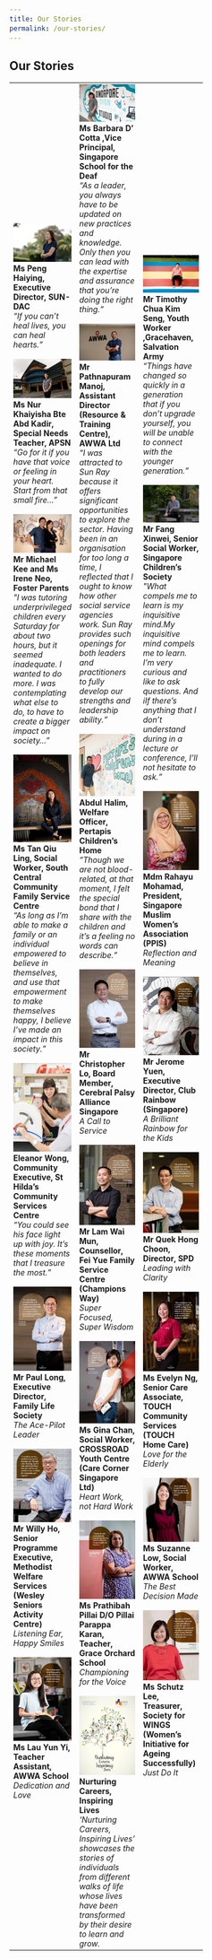 ```yaml
---
title: Our Stories
permalink: /our-stories/
---
```

## Our Stories

<table width="300px">
<tbody>
      <td width="100px">
          <a href="ms-peng-haiying"><img src="/images/stories/mainpage/ms-peng-haiying.jpg" alt="Ms Peng Haiying" title="View Story" /></a><br /><strong>Ms Peng Haiying, Executive Director, SUN-DAC</strong><br /><em>“If you can’t heal lives, you can heal hearts.”</em>
          <br /><br />
          <a href="ms-nur-khaiyisha-bte-abd-kadir"><img src="/images/stories/mainpage/ms-nur-khaiyisha-bte-abd-kadir.jpg" alt="Ms Nur Khaiyisha Bte Abd Kadir" title="View Story" /></a><br /><strong>Ms Nur Khaiyisha Bte Abd Kadir, Special Needs Teacher, APSN</strong><br /><em>“Go for it if you have that voice or feeling in your heart. Start from that small fire…”</em> 
          <br /><br />
          <a href="mr-michael-kee-and-ms-irene-neo"><img src="/images/stories/mainpage/mr-michael-kee-and-ms-irene-neo.jpg" alt="Mr Michael Kee And Ms Irene Neo" title="View Story" /></a><br /><strong>Mr Michael Kee and Ms Irene Neo, Foster Parents</strong><br /><em>"I was tutoring underprivileged children every Saturday for about two hours, but it seemed inadequate. I wanted to do more. I was contemplating what else to do, to have to create a bigger impact on society…”</em>
          <br /><br />  
          <a href="ms-tan-qiu-ling"><img src="/images/stories/mainpage/ms-tan-qiu-ling-1.jpg" alt="Ms Tan Qiu Ling" title="View Story" /></a><br /><strong>Ms Tan Qiu Ling, Social Worker, South Central Community Family Service Centre</strong><br /><em>“As long as I’m able to make a family or an individual empowered to believe in themselves, and use that empowerment to make themselves happy, I believe I’ve made an impact in this society.”</em>
          <br /><br />
          <a href="ms-eleanor-wong"><img src="/images/stories/mainpage/ms-eleanor-wong.jpg" alt="Ms Eleanor Wong" title="View Story" /></a><br /><strong>Eleanor Wong, Community Executive, St Hilda’s Community Services Centre</strong><br /><em>“You could see his face light up with joy. It’s these moments that I treasure the most.”</em>
          <br /><br />
          <a href="mr-paul-long"><img src="/images/stories/mainpage/mr-paul-long.jpg" alt="Mr Paul-Long" title="View Story" /></a><br /><strong>Mr Paul Long, Executive Director, Family Life Society</strong><br /><em>The Ace-Pilot Leader</em>
          <br /><br />
          <a href="mr-willy-ho"><img src="/images/stories/mainpage/mr-willy-ho.jpg" alt="Mr Willy Ho" title="View Story" /></a><br /><strong>Mr Willy Ho, Senior Programme Executive, Methodist Welfare Services (Wesley Seniors Activity Centre)</strong><br /><em>Listening Ear, Happy Smiles</em>
          <br /><br />
          <a href="ms-lau-yun-yi"><img src="/images/stories/mainpage/ms-lau-yun-yi.jpg" alt="Ms Lau Yun Yi" title="View Story" /></a><br /><strong>Ms Lau Yun Yi, Teacher Assistant, AWWA School</strong><br /><em>Dedication and Love</em>
          <br /><br />
      </td>
      <td width="100px">
      <a href="ms-barbara-d-cotta"><img src="/images/stories/mainpage/ms-barbara-d-cotta.jpg" alt="Ms Barbara D' Cotta" title="View Story" /></a><br /><strong>Ms Barbara D’ Cotta ,Vice Principal, Singapore School for the Deaf</strong><br /><em>“As a leader, you always have to be updated on new practices and knowledge. Only then you can lead with the expertise and assurance that you’re doing the right thing.”</em>    
      <br /> <br /> 
      <a href="mr-pathnapuram-manoj"><img src="/images/stories/mainpage/mr-pathnapuram-manoj.jpg" alt="Mr Pathnapuram Manoj" title="View Story" /></a><br /><strong>Mr Pathnapuram Manoj, Assistant Director (Resource & Training Centre), AWWA Ltd</strong><br /><em>“I was attracted to Sun Ray because it offers significant opportunities to explore the sector. Having been in an organisation for too long a time, I reflected that I ought to know how other social service agencies work. Sun Ray provides such openings for both leaders and practitioners to fully develop our strengths and leadership ability.”</em>
      <br /><br />
      <a href="mr-abdul-halim"><img src="/images/stories/mainpage/mr-abdul-halim.jpg" alt="Mr Abdul Halim" title="View Story" /></a><br /><strong>Abdul Halim, Welfare Officer, Pertapis Children’s Home</strong><br /><em>“Though we are not blood-related, at that moment, I felt the special bond that I share with the children and it’s a feeling no words can describe.”</em>
      <br /><br />
      <a href="mr-christopher-lo"><img src="/images/stories/mainpage/mr-christopher-lo.jpg" alt="Mr Christopher Lo" title="View Story" /></a><br /><strong>Mr Christopher Lo, Board Member, Cerebral Palsy Alliance Singapore</strong><br /><em>A Call to Service</em>
      <br /><br />
      <a href="mr-lam-wai-mun"><img src="/images/stories/mainpage/mr-lam-wai-mun.jpg" alt="Mr Lam Wai Mun" title="View Story" /></a><br /><strong>Mr Lam Wai Mun, Counsellor, Fei Yue Family Service Centre (Champions Way)</strong><br /><em>Super Focused, Super Wisdom</em>
      <br /><br />
      <a href="ms-gina-chan"><img src="/images/stories/mainpage/ms-gina-chan.jpg" alt="Ms Gina Chan" title="View Story" /></a><br /><strong>Ms Gina Chan, Social Worker, CROSSROAD Youth Centre (Care Corner Singapore Ltd)</strong><br /><em>Heart Work, not Hard Work</em>
      <br /><br />
      <a href="ms-prathibah-pillai-d-o-pillai-parappa-karan"><img src="/images/stories/mainpage/ms-prathibah-pillai-d-o-pillai-parappa-karan.jpg" alt="Ms Prathibah Pillai D/O Pillai Parappa Karan" title="View Story" /></a><br /><strong>Ms Prathibah Pillai D/O Pillai Parappa Karan, Teacher, Grace Orchard School</strong><br /><em>Championing for the Voice</em>
      <br /><br />
      <a href="ssi-inspiring-e-book"><img src="/images/stories/mainpage/inspiringbook.jpg" alt="Nurturing Careers, Inspiring Lives" title="View Story" /></a><br /><strong>Nurturing Careers, Inspiring Lives</strong><br /><em>‘Nurturing Careers, Inspiring Lives’ showcases the stories of individuals from different walks of life whose lives have been transformed by their desire to learn and grow.</em>    
      </td>
      <td width="100px">
      <a href="mr-timothy-chua-kim-seng"><img src="/images/stories/mainpage/mr-timothy-chua-kim-seng.jpg" alt="Mr Timothy Chua Kim Seng" title="View Story" /></a><br /><strong>Mr Timothy Chua Kim Seng, Youth Worker ,Gracehaven, Salvation Army</strong><br /><em>“Things have changed so quickly in a generation that if you don’t upgrade yourself, you will be unable to connect with the younger generation.”</em>     
      <br /><br />    
      <a href="mr-fang-xinwei"><img src="/images/stories/mainpage/mr-fang-xin-wei.jpg" alt="Mr Fang Xinwei" title="View Story" /></a><br /><strong>Mr Fang Xinwei, Senior Social Worker, Singapore Children’s Society</strong><br /><em>"What compels me to learn is my inquisitive mind.My inquisitive mind compels me to learn. I’m very curious and like to ask questions. And iIf there’s anything that I don’t understand during in a lecture or conference, I’ll not hesitate to ask.”</em>     
      <br /><br />
      <a href="mdm-rahayu-mohamad"><img src="/images/stories/mainpage/mdm-rahayu-mohamad.jpg" alt="Mdm Rahayu Mohamad" title="View Story" /></a><br /><strong>Mdm Rahayu Mohamad, President, Singapore Muslim Women’s Association (PPIS)</strong><br /><em>Reflection and Meaning</em>
      <br /><br />
      <a href="mr-jerome-yuen"><img src="/images/stories/mainpage/mr-jerome-yuen.jpg" alt="Mr Jerome Yuen" title="View Story" /></a><br /><strong>Mr Jerome Yuen, Executive Director, Club Rainbow (Singapore)</strong><br /><em>A Brilliant Rainbow for the Kids</em>
      <br /><br />
      <a href="mr-quek-hong-choon"><img src="/images/stories/mainpage/mr-quek-hong-choon.jpg" alt="Mr Quek Hong Choon" title="View Story" /></a><br /><strong>Mr Quek Hong Choon, Director, SPD</strong><br /><em>Leading with Clarity</em>
      <br /><br />
      <a href="ms-evelyn-ng"><img src="/images/stories/mainpage/ms-evelyn-ng.jpg" alt="Ms Evelyn Ng" title="View Story" /></a><br /><strong>Ms Evelyn Ng, Senior Care Associate, TOUCH Community Services (TOUCH Home Care)</strong><br /><em>Love for the Elderly</em>
      <br /><br />
      <a href="ms-suzanne-low"><img src="/images/stories/mainpage/ms-suzanne-low.jpg" alt="Ms Suzanne Low" title="View Story" /></a><br /><strong>Ms Suzanne Low, Social Worker, AWWA School</strong><br /><em>The Best Decision Made</em>
      <br /><br />
      <a href="ms-schutz-lee"><img src="/images/stories/mainpage/ms-schutz-lee.jpg" alt="Ms Schutz Lee" title="View Story" /></a><br /><strong>Ms Schutz Lee, Treasurer, Society for WINGS (Women’s Initiative for Ageing Successfully)</strong><br /><em>Just Do It</em> 
      </td>
  </tbody>
</table>

